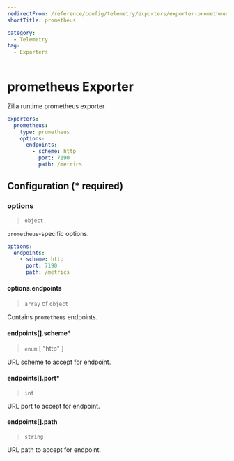 ```yaml
---
redirectFrom: /reference/config/telemetry/exporters/exporter-prometheus.html
shortTitle: prometheus

category:
  - Telemetry
tag:
  - Exporters
---
```


# prometheus Exporter

Zilla runtime prometheus exporter

```yaml {3}
exporters:
  prometheus:
    type: prometheus
    options:
      endpoints:
        - scheme: http
          port: 7190
          path: /metrics
```

## Configuration (\* required)

### options

> `object`

`prometheus`-specific options.

```yaml
options:
  endpoints:
    - scheme: http
      port: 7190
      path: /metrics
```

#### options.endpoints

> `array` of `object`

Contains `prometheus` endpoints.

#### endpoints[].scheme\*

> `enum` [ "http" ]

URL scheme to accept for endpoint.

#### endpoints[].port\*

> `int`

URL port to accept for endpoint.

#### endpoints[].path

> `string`

URL path to accept for endpoint.
